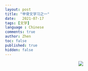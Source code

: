 ```yaml
---
layout: post
title: "甲骨文学习之一"
date:   2021-07-17
tags: [文学]
language : Chinese
comments: true
author: Zhen
toc: false
published: true
hidden: false
---
```


<p align="center"> <img src="{{ site.imageurl }}/甲骨文学习1.png"> </p> 

<!--stackedit_data:
eyJoaXN0b3J5IjpbNjExMjM1OTA4LDE1OTI4OTcxNzNdfQ==
-->